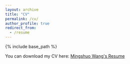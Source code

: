 ```yaml
---
layout: archive
title: "CV"
permalink: /cv/
author_profile: true
redirect_from:
  - /resume
---
```


{% include base_path %}

You can download my CV here: [Mingshuo Wang's Resume](assets/resume_Mingshuo_W.pdf)
